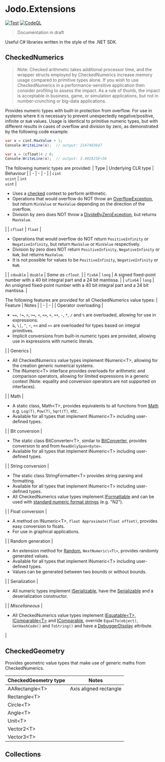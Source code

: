 Jodo.Extensions
===============
[![Test](https://github.com/JosephJShort/Jodo.Extensions/actions/workflows/tests.yml/badge.svg)](https://github.com/JosephJShort/Jodo.Extensions/actions/workflows/tests.yml) [![CodeQL](https://github.com/JosephJShort/Jodo.Extensions/actions/workflows/codeql-analysis.yml/badge.svg)](https://github.com/JosephJShort/Jodo.Extensions/actions/workflows/codeql-analysis.yml)

> Documentation in draft

Useful C# libraries written in the style of the .NET SDK.

CheckedNumerics
---------------
> Note: Checked arithmetic takes additional processor time, and the wrapper structs employed by CheckedNumerics increase memory usage compared to primitive types alone. If you wish to use CheckedNumerics in a performance-sensitive application then consider profiling to assess the impact. As a rule of thumb, the impact is acceptable in business, game, or simulation applications, but not in number-crunching or big-data applications.

Provides numeric types with built-in protection from overflow. For use in systems where it is necessary to prevent unexpectedly negative/positive, infinite or `NaN` values. Usage is identical to primitive numeric types, but with different results in cases of overflow and division by zero, as demonstrated by the following code example:
```csharp
var x = cint.MaxValue + 1;
Console.WriteLine(x);  // output: 2147483647

var x = (cfloat)4 / 0;
Console.WriteLine(x);  // output: 3.402823E+38
```

The following numeric types are provided:
| Type | Underlying CLR type | Behaviour |
| - | - | - |
| `cint`<br />`ucint` | `int`<br />`uint` | <ul><li>Uses a [checked](https://docs.microsoft.com/en-us/dotnet/csharp/language-reference/keywords/checked) context to perform arithmetic.</li><li>Operations that would overflow do NOT throw an [OverflowException](https://docs.microsoft.com/en-us/dotnet/api/system.overflowexception), but return `MinValue` or `MaxValue` depending on the direction of the overflow.</li><li>Division by zero does NOT throw a [DivideByZeroException](https://docs.microsoft.com/en-us/dotnet/api/system.dividebyzeroexception), but returns `MaxValue`.</li></ul> |
| `cfloat` | `float` | <ul><li>Operations that would overflow do NOT return `PositiveInfinity` or `NegativeInfinity`, but return `MaxValue` or `MinValue` respectively.</li><li>Division by zero does NOT return `PositiveInfinity`, `NegativeInfinity` or `NaN`, but returns `MaxValue`.</li><li>It is not possible for values to be `PositiveInfinity`, `NegativeInfinity` or `NaN`.</li></ul> |
| `cdouble` | `double` | _Same as `cfloat`._ |
| `fix64` | `long` | A signed fixed-point number with a 40 bit integral part and a 24 bit mantissa. |
| `ufix64` | `long` | An unsigned fixed-point number with a 40 bit integral part and a 24 bit mantissa. |

The following features are provided for all CheckedNumerics value types:
| Feature | Notes |
| - | - |
|  Operator overloading  | <ul><li>`==`, `!=`, `>`, `>=`, `<`, `<=`, `+`, `++`, `-`, `*`, `/` and `%` are overloaded, allowing for use in expressions.</li><li>`&`, `\|`, `^`, `~`, `<<` and `>>` are overloaded for types based on integral primitives.</li><li>Implicit conversions from built-in numeric types are provided, allowing use in expressions with numeric literals.</li></ul> |
| Generics | <ul><li>All CheckedNumerics value types implement INumeric\<T\>, allowing for the creation generic numerical systems.</li><li>The INumeric\<T\> interface provides overloads for arithmetic and comparison operators, allowing for limited expressions in a generic context (Note: equality and conversion operators are not supported on interfaces).</li></ul> |
| Math | <ul><li>A static class, Math\<T\>, provides equivalents to all functions from [Math](https://docs.microsoft.com/en-us/dotnet/api/system.math) e.g. `Log(T)`, `Pow(T)`, `Sqrt(T)`, etc.</li><li>Available for all types that implement INumeric\<T\> including user-defined types.</li></ul> |
| Bit conversion | <ul><li>The static class BitConverter\<T\>, similar to [BitConverter](https://docs.microsoft.com/en-us/dotnet/api/system.bitconverter), provides conversion to and from `ReadOnlySpan<byte>`.</li><li>Available for all types that implement INumeric\<T\> including user-defined types.</li></ul> |
| String conversion | <ul><li>The static class StringFormatter\<T\> provides string parsing and formatting.</li><li>Available for all types that implement INumeric\<T\> including user-defined types.</li><li>All CheckedNumerics value types implement [IFormattable](https://docs.microsoft.com/en-us/dotnet/api/system.iformattable) and can be used with [standard numeric format strings](https://docs.microsoft.com/en-us/dotnet/standard/base-types/standard-numeric-format-strings) (e.g. "N2").</li></ul> |
| Float conversion | <ul><li>A method on INumeric\<T\>, `float Approximate(float offset)`, provides easy conversion to floats.</li><li>For use in graphical applications.</li></ul> |
| Random generation | <ul><li>An extension method for [Random](https://docs.microsoft.com/en-us/dotnet/api/system.random), `NextNumeric\<T\>`, provides randomly generated values.</li><li>Available for all types that implement INumeric\<T\> including user-defined types.</li><li>Values can be generated between two bounds or without bounds.</li></ul> |
| Serialization | <ul><li>All numeric types implement [ISerializable](https://docs.microsoft.com/en-us/dotnet/api/system.runtime.serialization.iserializable), have the [Serializable](https://docs.microsoft.com/en-us/dotnet/api/system.serializableattribute) and a deserialization constructor.</li></ul> |
| _Miscellaneous_ | <ul><li>All CheckedNumerics value types implement [IEquatable\<T\>](https://docs.microsoft.com/en-us/dotnet/api/system.iequatable-1), [IComparable\<T\>](https://docs.microsoft.com/en-us/dotnet/api/system.icomparable-1) and [IComparable](https://docs.microsoft.com/en-us/dotnet/api/system.icomparable), override `EqualTo(object)`, `GetHashCode()` and `ToString()` and have a [DebuggerDisplay](https://docs.microsoft.com/en-us/dotnet/api/system.diagnostics.debuggerdisplayattribute) attribute.</li></ul> |

CheckedGeometry
---------------
Provides geometric value types that make use of generic maths from CheckedNumerics.

| CheckedGeometry type | Notes |
| - | - |
| AARectangle\<T\> | Axis aligned rectangle |
| Rectangle\<T\> |  |
| Circle\<T\> |  |
| Angle\<T\> |  |
| Unit\<T\> |  |
| Vector2\<T\> |  |
| Vector3\<T\> |  |

Collections
-----------
